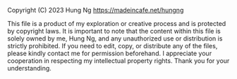 Copyright (C) 2023 Hung Ng <https://madeincafe.net/hungng>

This file is a product of my exploration or creative process and is protected by copyright laws. It is important to note that the content within this file is solely owned by me, Hung Ng, and any unauthorized use or distribution is strictly prohibited. If you need to edit, copy, or distribute any of the files, please kindly contact me for permission beforehand. I appreciate your cooperation in respecting my intellectual property rights. Thank you for your understanding.